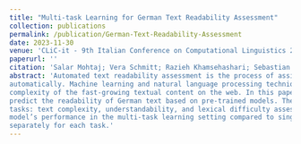 ```yaml
---
title: "Multi-task Learning for German Text Readability Assessment"
collection: publications
permalink: /publication/German-Text-Readability-Assessment
date: 2023-11-30
venue: 'CLiC-it - 9th Italian Conference on Computational Linguistics 2023'
paperurl: ''
citation: 'Salar Mohtaj; Vera Schmitt; Razieh Khamsehashari; Sebastian Möller. Multi-task Learning for German Text Readability Assessment. CLiC-it - 9th Italian Conference on Computational Linguistics 2023'
abstract: 'Automated text readability assessment is the process of assigning a number to the level of difficulty of a piece of text
automatically. Machine learning and natural language processing techniques made it possible to measure the readability and
complexity of the fast-growing textual content on the web. In this paper, we proposed a multi-task learning approach to
predict the readability of German text based on pre-trained models. The proposed multi-task model has been trained on three
tasks: text complexity, understandability, and lexical difficulty assessment. The results show a significant improvement in the
model’s performance in the multi-task learning setting compared to single-task learning, where each model has been trained
separately for each task.'
---
```

